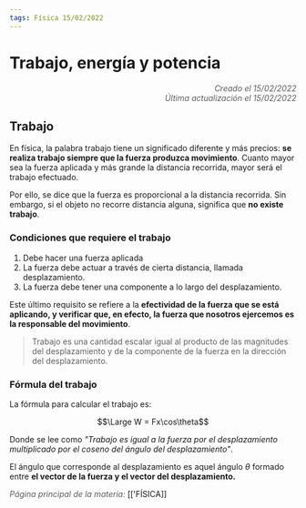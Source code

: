 ```yaml
---
tags: Física 15/02/2022
---
```


# Trabajo, energía y potencia
<div style="text-align: right; opacity: 0.7; font-style: italic;">Creado el 15/02/2022</div>
<div style="text-align: right; opacity: 0.7; font-style: italic;">Última actualización el 15/02/2022</div>

## Trabajo

En física, la palabra trabajo tiene un significado diferente y más precios: **se realiza trabajo siempre que la fuerza produzca movimiento**. Cuanto mayor sea la fuerza aplicada y más grande la distancia recorrida, mayor será el trabajo efectuado.

Por ello, se dice que la fuerza es proporcional a la distancia recorrida.
Sin embargo, si el objeto no recorre distancia alguna, significa que **no existe trabajo**.

### Condiciones que requiere el trabajo

1. Debe hacer una fuerza aplicada
2. La fuerza debe actuar a través de cierta distancia, llamada desplazamiento.
3. La fuerza debe tener una componente a lo largo del desplazamiento.

Este último requisito se refiere a la **efectividad de la fuerza que se está aplicando, y verificar que, en efecto, la fuerza que nosotros ejercemos es la responsable del movimiento**.

> Trabajo es una cantidad escalar igual al producto de las magnitudes del desplazamiento y de la componente de la fuerza en la dirección del desplazamiento.

### Fórmula del trabajo

La fórmula para calcular el trabajo es:

$$\Large W = Fx\cos\theta$$

Donde se lee como *"Trabajo es igual a la fuerza por el desplazamiento multiplicado por el coseno del ángulo del desplazamiento"*.

El ángulo que corresponde al desplazamiento es aquel ángulo $\theta$ formado entre **el vector de la fuerza y el vector del desplazamiento.**

<span style="opacity: 0.7; font-style: italic;">Página principal de la materia:</span> [['FÍSICA]]